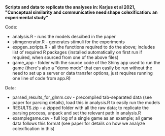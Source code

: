 **Scripts and data to replicate the analyses in: Karjus et al 2021, "Conceptual similarity and communicative need shape colexification: an experimental study"**

Code:

- analysis.R - runs the models descibed in the paper
- stimgenerator.R - generates stimuli for the experiments
- expgen_scripts.R - all the functions required to do the above; includes list of required R packages (installed automatically on first run if required, when sourced from one of the above files)
- game_app - folder with the source code of the Shiny app used to run the game (there's also a "demo mode" that can easily be run without the need to set up a server or data transfer options, just requires running one line of code from app.R)

Data:

- parsed_results_for_glmm.csv - precompiled tab-separated data (see paper for parsing details), load this in analysis.R to easily run the models
- RESULTS.zip - a zipped folder with all the raw data; to replicate the parsing process, unpack and set the relevant path in analysis.R
- examplegame.csv - full log of a single game as an example; all game data follows this format (see paper for details on how we analyze colexification in this)

